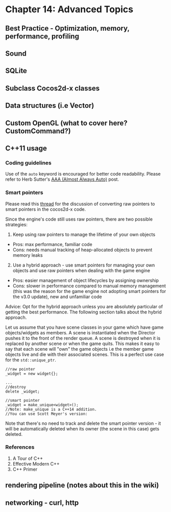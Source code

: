 # Chapter  14: Advanced Topics

## Best Practice - Optimization, memory, performance, profiling
    
## Sound
    
## SQLite
    
## Subclass Cocos2d-x classes
    
## Data structures (i.e Vector)
    
## Custom OpenGL (what to cover here? CustomCommand?)
    
## C++11 usage
### Coding guidelines
Use of the ``auto`` keyword is encouraged for better code readability. Please refer to Herb Sutter's [AAA (Almost Always Auto)](http://herbsutter.com/2013/08/12/gotw-94-solution-aaa-style-almost-always-auto/) post.

### Smart pointers
Please read this [thread](http://discuss.cocos2d-x.org/t/proposal-for-v3-0-shared-ptr-vs-manual-retain-release) for the discussion of converting raw pointers to smart pointers in the cocos2d-x code. 

Since the engine's code still uses raw pointers, there are two possible strategies:

1. Keep using raw pointers to manage the lifetime of your own objects
  * Pros: max performance, familiar code
  * Cons: needs manual tracking of heap-allocated objects to prevent memory leaks
2. Use a hybrid approach - use smart pointers for managing your own objects and use raw pointers when dealing with the game engine
  * Pros: easier management of object lifecycles by assigning ownership
  * Cons: slower in performance compared to manual memory management (this was the reason for the game engine not adopting smart pointers for the v3.0 update), new and unfamiliar code 
  
Advice: Opt for the hybrid approach unless you are absolutely particular of getting the best performance. The following section talks about the hybrid approach.

Let us assume that you have scene classes in your game which have game objects/widgets as members. A scene is instantiated when the Director pushes it to the front of the render queue. A scene is destroyed when it is replaced by another scene or when the game quits. This makes it easy to say that each scene will "own" the game objects i.e the member game objects live and die with their associated scenes. This is a perfect use case for the ``std::unique_ptr``.
```
//raw pointer
_widget = new widget{}; 

...
//destroy
delete _widget;
```
```
//smart pointer
_widget = make_unique<widget>();
//Note: make_unique is a C++14 addition. 
//You can use Scott Meyer's version:

```
Note that there's no need to track and delete the smart pointer version - it will be automatically deleted when its owner (the scene in this case) gets deleted.


### References
1. A Tour of C++
2. Effective Modern C++
3. C++ Primer
    
## rendering pipeline (notes about this in the wiki)
    
## networking - curl, http
